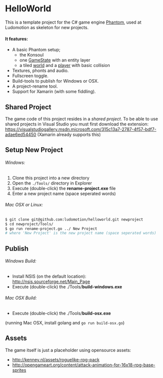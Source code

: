 HelloWorld
==========

This is a template project for the C# game engine [Phantom][github-phantom],
used at Ludomotion as skeleton for new projects.

#### It features:
 * A basic Phantom setup;
   - the Konsoul
   - one [GameState](Game/PlayState.cs) with an entity layer
   - a tiled [world](Game/World.cs) and a [player](Game/Player.cs) with basic collision
 * Textures, phonts and audio.
 * Fullscreen toggle.
 * Build-tools to publish for Windows or OSX.
 * A project-rename tool.
 * Support for Xamarin (with some fiddling).


Shared Project
--------------

The game code of this project resides in a _shared project_. To be able to
use shared projects in Visual Studio you must first download the extension:
https://visualstudiogallery.msdn.microsoft.com/315c13a7-2787-4f57-bdf7-adae6ed54450
(Xamarin already supports this)


Setup New Project
-----------------

###### Windows:
 1. Clone this project into a new directory
 2. Open the `./Tools/` directory in Explorer
 3. Execute (double-click) the **rename-project.exe** file
 4. Enter a new project name (space seperated words)

###### Mac OSX or Linux:
```bash
$ git clone git@github.com:ludomotion/helloworld.git newproject
$ cd newproject/Tools/
$ go run rename-project.go ../ New Project
# where 'New Project' is the new project name (space seperated words)
```


Publish
-------

###### Windows Build:
 * Install NSIS (on the default location): http://nsis.sourceforge.net/Main_Page
 * Execute (double-click) the ./Tools/**build-windows.exe**


###### Mac OSX Build:
 * Execute (double-click) the ./Tools/**build-osx.exe**

(running Mac OSX, install golang and `go run build-osx.go`)


Assets
------

The game itself is just a placeholder using opensource assets:

 * http://kenney.nl/assets/roguelike-rpg-pack
 * http://opengameart.org/content/attack-animation-for-16x18-rpg-base-sprites


[github-phantom]: https://github.com/ludomotion/phantom  "Phantom Code"
